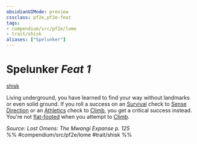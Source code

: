 ```yaml
---
obsidianUIMode: preview
cssclass: pf2e,pf2e-feat
tags:
- compendium/src/pf2e/lome
- trait/shisk
aliases: ["Spelunker"]
---
```

# Spelunker  *Feat 1*  
[shisk](/rules/traits/shisk-lome.md)  


Living underground, you have learned to find your way without landmarks or even solid ground. If you roll a success on an [Survival](/compendium/skills.md#Survival) check to [Sense Direction](/rules/actions/sense-direction.md) or an [Athletics](/compendium/skills.md#Athletics) check to [Climb](/rules/actions/climb.md), you get a critical success instead. You're not [flat-footed](/rules/conditions.md#Flat-footed) when you attempt to [Climb](/rules/actions/climb.md).

*Source: Lost Omens: The Mwangi Expanse p. 125*  
%% #compendium/src/pf2e/lome #trait/shisk %%